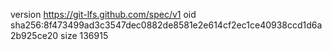 version https://git-lfs.github.com/spec/v1
oid sha256:8f473499ad3c3547dec0882de8581e2e614cf2ec1ce40938ccd1d6a2b925ce20
size 136915
